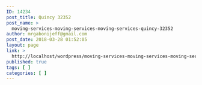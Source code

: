 ```yaml
---
ID: 14234
post_title: Quincy 32352
post_name: >
  moving-services-moving-services-moving-services-quincy-32352
author: mrgabonijeff@gmail.com
post_date: 2018-03-28 01:52:05
layout: page
link: >
  http://localhost/wordpress/moving-services-moving-services-moving-services-quincy-32352/
published: true
tags: [ ]
categories: [ ]
---
```

